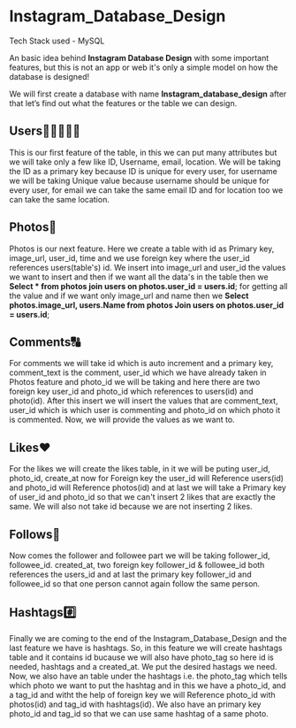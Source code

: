 # Instagram_Database_Design

Tech Stack used - MySQL

An basic idea behind **Instagram Database Design** with some important features, but this is not an app or web it's only a simple model on how the database is designed!

We will first create a database with name **Instagram_database_design**
after that let’s find out what the features or the table we can design.

## **Users🧑🏻‍🤝‍🧑🏻**

This is our first feature of the table, in this we can put many attributes but we will take only a few like ID, Username, email, location. 
We will be taking the ID as a primary key because ID is unique for every user, for username we will be taking Unique value because username should be unique for every user, for email we can take the same email ID and for location too we can take the same location.


## **Photos📸**

Photos is our next feature. Here we create a table with id as Primary key, image_url, user_id, time and we use foreign key where the user_id references users(table's) id. We insert into image_url and user_id the values we want to insert and then if we want all the data's in the table then we **Select * from photos join users on photos.user_id = users.id**; for getting all the value and if we want only image_url and name then we **Select photos.image_url, users.Name from photos Join users on photos.user_id = users.id**;


## **Comments🔠**

For comments we will take id which is auto increment and a primary key, comment_text is the comment, user_id which we have already taken in Photos feature and photo_id we will be taking  and here there are two foreign key user_id and photo_id which references to users(id) and photo(id). After this insert we will insert the values that are comment_text, user_id which is which user is commenting and photo_id on which photo it is commented. Now, we will provide the values as we want to.


## **Likes♥️**

For the likes we will create the likes table, in it we will be puting user_id, photo_id, create_at now for Foreign key the user_id will Reference users(id) and photo_id will Reference photos(id) and at last we will take a Primary key of user_id and photo_id so that we can't insert 2 likes that are exactly the same. We will also not take id because we are not inserting 2 likes. 


## **Follows🚶**

Now comes the follower and followee part we will be taking follower_id, followee_id. created_at, two foreign key follower_id & followee_id both references the users_id and at last the primary key follower_id and followee_id so that one person cannot again follow the same person.


## **Hashtags#️⃣**

Finally we are coming to the end of the Instagram_Database_Design and the last feature we have is hashtags. So, in this feature we will create hashtags table and it contains id bucause we will also have photo_tag so here id is needed, hashtags and a created_at. We put the desired hastags we need.
Now, we also have an table under the hashtags i.e. the photo_tag which tells which photo we want to put the hashtag and in this we have a photo_id, and a tag_id and witht the help of foreign key we will Reference photo_id with photos(id) and tag_id with hashtags(id). We also have an primary key photo_id and tag_id so that we can use same hashtag of a same photo.









